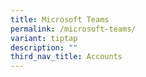 ```yaml
---
title: Microsoft Teams
permalink: /microsoft-teams/
variant: tiptap
description: ""
third_nav_title: Accounts
---
```

